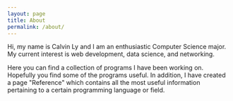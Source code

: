```yaml
---
layout: page
title: About
permalink: /about/
---
```

Hi, my name is Calvin Ly and I am an enthusiastic Computer Science major. My current interest is web development, data science, and networking.

Here you can find a collection of programs I have been working on. Hopefully you find some of the programs useful. In addition, I have created a page "Reference" which contains all the most useful information pertaining to a certain programming
language or field.
